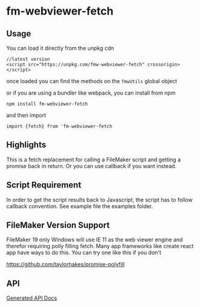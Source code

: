 # fm-webviewer-fetch

## Usage

You can load it directly from the unpkg cdn

```
//latest version
<script src="https://unpkg.com/fmw-webviewer-fetch" crossorigin></script>
```

once loaded you can find the methods on the `fmwUtils` global object

or if you are using a bundler like webpack, you can install from npm

`npm install fm-webviewer-fetch`

and then import

`import {fetch} from 'fm-webviewer-fetch`

## Highlights

This is a fetch replacement for calling a FileMaker script and getting a promise back in return. Or you can use callback if you want instead.

## Script Requirement

In order to get the script results back to Javascript, the script has to follow callback convention.  See example file the examples folder.

## FileMaker Version Support

FileMaker 19 only
Windows will use IE 11 as the web viewer engine and therefor requiring polly filling fetch. Many app frameworks like create react app have ways to do this. You can try one like this if you don't

https://github.com/taylorhakes/promise-polyfill

## API

[Generated API Docs](/api.md)
